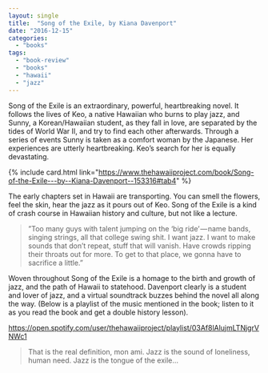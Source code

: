 ```yaml
---
layout: single
title:  "Song of the Exile, by Kiana Davenport"
date: "2016-12-15"
categories: 
  - "books"
tags: 
  - "book-review"
  - "books"
  - "hawaii"
  - "jazz"
---
```


Song of the Exile is an extraordinary, powerful, heartbreaking novel. It follows the lives of Keo, a native Hawaiian who burns to play jazz, and Sunny, a Korean/Hawaiian student, as they fall in love, are separated by the tides of World War II, and try to find each other afterwards. Through a series of events Sunny is taken as a comfort woman by the Japanese. Her experiences are utterly heartbreaking. Keo’s search for her is equally devastating.

{% include card.html link="https://www.thehawaiiproject.com/book/Song-of-the-Exile---by--Kiana-Davenport--153316#tab4" %}

The early chapters set in Hawaii are transporting. You can smell the flowers, feel the skin, hear the jazz as it pours out of Keo. Song of the Exile is a kind of crash course in Hawaiian history and culture, but not like a lecture.

> ”Too many guys with talent jumping on the ‘big ride’ — name bands, singing strings, all that college swing shit. I want jazz. I want to make sounds that don’t repeat, stuff that will vanish. Have crowds ripping their throats out for more. To get to that place, we gonna have to sacrifice a little.”

Woven throughout Song of the Exile is a homage to the birth and growth of jazz, and the path of Hawaii to statehood. Davenport clearly is a student and lover of jazz, and a virtual soundtrack buzzes behind the novel all along the way. (Below is a playlist of the music mentioned in the book; listen to it as you read the book and get a double history lesson).

https://open.spotify.com/user/thehawaiiproject/playlist/03Af8lAlujmLTNjgrVNWc1

> That is the real definition, mon ami. Jazz is the sound of loneliness, human need. Jazz is the tongue of the exile…
